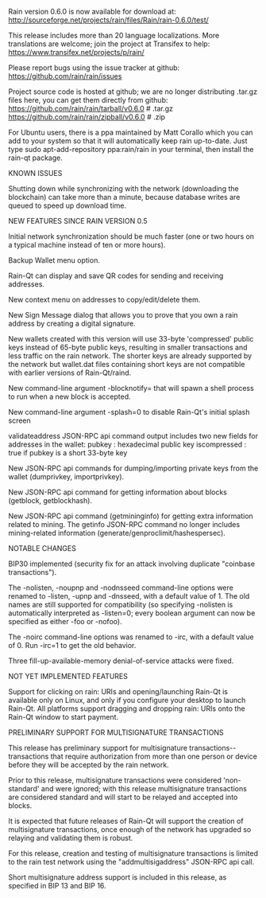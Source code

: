 Rain version 0.6.0 is now available for download at:
http://sourceforge.net/projects/rain/files/Rain/rain-0.6.0/test/

This release includes more than 20 language localizations.
More translations are welcome; join the
project at Transifex to help:
https://www.transifex.net/projects/p/rain/

Please report bugs using the issue tracker at github:
https://github.com/rain/rain/issues

Project source code is hosted at github; we are no longer
distributing .tar.gz files here, you can get them
directly from github:
https://github.com/rain/rain/tarball/v0.6.0  # .tar.gz
https://github.com/rain/rain/zipball/v0.6.0  # .zip

For Ubuntu users, there is a ppa maintained by Matt Corallo which
you can add to your system so that it will automatically keep
rain up-to-date.  Just type
sudo apt-add-repository ppa:rain/rain
in your terminal, then install the rain-qt package.


KNOWN ISSUES

Shutting down while synchronizing with the network
(downloading the blockchain) can take more than a minute,
because database writes are queued to speed up download
time.


NEW FEATURES SINCE RAIN VERSION 0.5

Initial network synchronization should be much faster
(one or two hours on a typical machine instead of ten or more
hours).

Backup Wallet menu option.

Rain-Qt can display and save QR codes for sending
and receiving addresses.

New context menu on addresses to copy/edit/delete them.

New Sign Message dialog that allows you to prove that you
own a rain address by creating a digital
signature.

New wallets created with this version will
use 33-byte 'compressed' public keys instead of
65-byte public keys, resulting in smaller
transactions and less traffic on the rain
network. The shorter keys are already supported
by the network but wallet.dat files containing
short keys are not compatible with earlier
versions of Rain-Qt/raind.

New command-line argument -blocknotify=<command>
that will spawn a shell process to run <command> 
when a new block is accepted.

New command-line argument -splash=0 to disable
Rain-Qt's initial splash screen

validateaddress JSON-RPC api command output includes
two new fields for addresses in the wallet:
pubkey : hexadecimal public key
iscompressed : true if pubkey is a short 33-byte key

New JSON-RPC api commands for dumping/importing
private keys from the wallet (dumprivkey, importprivkey).

New JSON-RPC api command for getting information about
blocks (getblock, getblockhash).

New JSON-RPC api command (getmininginfo) for getting
extra information related to mining. The getinfo
JSON-RPC command no longer includes mining-related
information (generate/genproclimit/hashespersec).



NOTABLE CHANGES

BIP30 implemented (security fix for an attack involving
duplicate "coinbase transactions").

The -nolisten, -noupnp and -nodnsseed command-line
options were renamed to -listen, -upnp and -dnsseed,
with a default value of 1. The old names are still
supported for compatibility (so specifying -nolisten
is automatically interpreted as -listen=0; every
boolean argument can now be specified as either
-foo or -nofoo).

The -noirc command-line options was renamed to
-irc, with a default value of 0. Run -irc=1 to
get the old behavior.

Three fill-up-available-memory denial-of-service
attacks were fixed.


NOT YET IMPLEMENTED FEATURES

Support for clicking on rain: URIs and
opening/launching Rain-Qt is available only on Linux,
and only if you configure your desktop to launch
Rain-Qt. All platforms support dragging and dropping
rain: URIs onto the Rain-Qt window to start
payment.


PRELIMINARY SUPPORT FOR MULTISIGNATURE TRANSACTIONS

This release has preliminary support for multisignature
transactions-- transactions that require authorization
from more than one person or device before they
will be accepted by the rain network.

Prior to this release, multisignature transactions
were considered 'non-standard' and were ignored;
with this release multisignature transactions are
considered standard and will start to be relayed
and accepted into blocks.

It is expected that future releases of Rain-Qt
will support the creation of multisignature transactions,
once enough of the network has upgraded so relaying
and validating them is robust.

For this release, creation and testing of multisignature
transactions is limited to the rain test network using
the "addmultisigaddress" JSON-RPC api call.

Short multisignature address support is included in this
release, as specified in BIP 13 and BIP 16.

